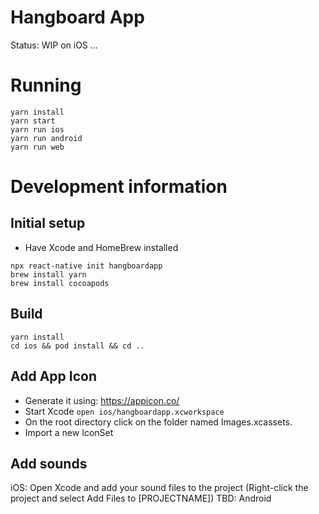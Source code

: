 # Hangboard App
Status: WIP on iOS ...

# Running
```
yarn install
yarn start
yarn run ios
yarn run android
yarn run web
```

# Development information
## Initial setup
+ Have Xcode and HomeBrew installed
```
npx react-native init hangboardapp
brew install yarn
brew install cocoapods
```

## Build
```
yarn install
cd ios && pod install && cd ..
```



## Add App Icon
+ Generate it using: https://appicon.co/
+ Start Xcode `open ios/hangboardapp.xcworkspace`
+ On the root directory click on the folder named Images.xcassets.
+ Import a new IconSet 

## Add sounds
iOS: Open Xcode and add your sound files to the project (Right-click the project and select Add Files to [PROJECTNAME])
TBD: Android
